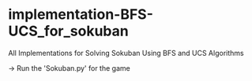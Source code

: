 # implementation-BFS-UCS_for_sokuban
All Implementations for Solving Sokuban Using BFS and UCS Algorithms

-> Run the 'Sokuban.py' for the game
